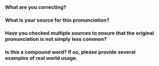 ### What are you correcting?

### What is your source for this pronunciation?

### Have you checked multiple sources to ensure that the original pronunciation is not simply less common?

### Is this a compound word? If so, please provide several examples of real world usage.

